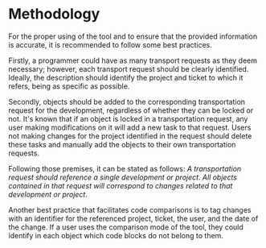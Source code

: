 # Methodology

For the proper using of the tool and to ensure that the provided information is accurate, it is recommended to follow some best practices. 

Firstly, a programmer could have as many transport requests as they deem necessary; however, each transport request should be clearly identified. Ideally, the description should identify the project and ticket to which it refers, being as specific as possible.

Secondly, objects should be added to the corresponding transportation request for the development, regardless of whether they can be locked or not. 
It's known that if an object is locked in a transportation request, any user making modifications on it will add a new task to that request. Users not making changes for the project identified in the request should delete these tasks and manually add the objects to their own transportation requests.

Following those premises, it can be stated as follows: *A transportation request should reference a single development or project*. *All objects contained in that request will correspond to changes related to that development or project*.

Another best practice that facilitates code comparisons is to tag changes with an identifier for the referenced project, ticket, the user, and the date of the change. If a user uses the comparison mode of the tool, they could identify in each object which code blocks do not belong to them.
